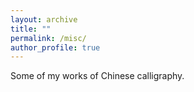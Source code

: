 ```yaml
---
layout: archive
title: ""
permalink: /misc/
author_profile: true
---
```



Some of my works of Chinese calligraphy.

![]()
